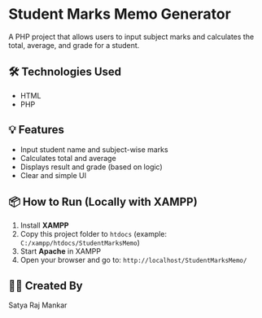 # Student Marks Memo Generator

A PHP project that allows users to input subject marks and calculates the total, average, and grade for a student.

## 🛠️ Technologies Used
- HTML
- PHP

## 💡 Features
- Input student name and subject-wise marks
- Calculates total and average
- Displays result and grade (based on logic)
- Clear and simple UI

## 📦 How to Run (Locally with XAMPP)
1. Install **XAMPP**
2. Copy this project folder to `htdocs` (example: `C:/xampp/htdocs/StudentMarksMemo`)
3. Start **Apache** in XAMPP
4. Open your browser and go to: `http://localhost/StudentMarksMemo/`

## 👨‍💻 Created By
Satya Raj Mankar
